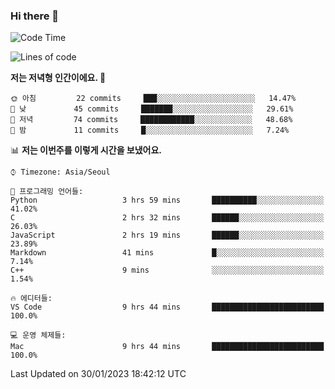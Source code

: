 ### Hi there 👋

<!--START_SECTION:waka-->
![Code Time](http://img.shields.io/badge/Code%20Time-65%20hrs%2015%20mins-blue)

![Lines of code](https://img.shields.io/badge/%EC%A0%80%EB%8A%94%20%EC%97%AC%ED%83%9C%EA%B9%8C%EC%A7%80%20-72%20Thousand%20%EC%A4%84%EC%9D%98%20%EC%BD%94%EB%93%9C%EB%A5%BC%20%EC%9E%91%EC%84%B1%ED%96%88%EC%96%B4%EC%9A%94.-blue)

**저는 저녁형 인간이에요. 🦉** 

```text
🌞 아침         22 commits     ███░░░░░░░░░░░░░░░░░░░░░░   14.47% 
🌆 낮　         45 commits     ███████░░░░░░░░░░░░░░░░░░   29.61% 
🌃 저녁         74 commits     ████████████░░░░░░░░░░░░░   48.68% 
🌙 밤　         11 commits     █░░░░░░░░░░░░░░░░░░░░░░░░   7.24%

```


📊 **저는 이번주를 이렇게 시간을 보냈어요.** 

```text
⌚︎ Timezone: Asia/Seoul

💬 프로그래밍 언어들: 
Python                   3 hrs 59 mins       ██████████░░░░░░░░░░░░░░░   41.02% 
C                        2 hrs 32 mins       ██████░░░░░░░░░░░░░░░░░░░   26.03% 
JavaScript               2 hrs 19 mins       ██████░░░░░░░░░░░░░░░░░░░   23.89% 
Markdown                 41 mins             █░░░░░░░░░░░░░░░░░░░░░░░░   7.14% 
C++                      9 mins              ░░░░░░░░░░░░░░░░░░░░░░░░░   1.54%

🔥 에디터들: 
VS Code                  9 hrs 44 mins       █████████████████████████   100.0%

💻 운영 체제들: 
Mac                      9 hrs 44 mins       █████████████████████████   100.0%

```


 Last Updated on 30/01/2023 18:42:12 UTC
<!--END_SECTION:waka-->
